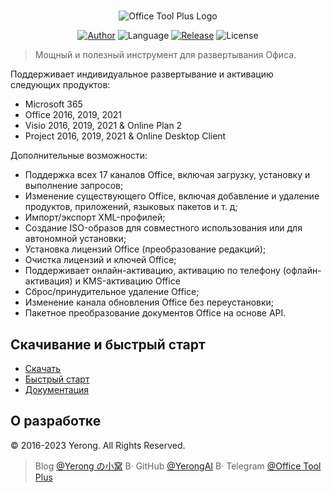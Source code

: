 #

<p align="center">
<img alt="Office Tool Plus Logo" src="https://otp.landian.vip/static/images/logo.webp"/>
</p>

<p align="center">
<a href="https://www.coolhub.top/" target="_blank"><img alt="Author" src="https://img.shields.io/badge/Author-Yerong-blue?style=flat-square"/></a>
<img alt="Language" src="https://img.shields.io/badge/Language-C%23-green?style=flat-square"/>
<a href="https://otp.landian.vip/" target="_blank"><img alt="Release" src="https://img.shields.io/github/v/release/YerongAI/Office-Tool?style=flat-square"/></a>
<img alt="License" src="https://img.shields.io/github/license/YerongAI/Office-Tool?style=flat-square"/>
</p>

> Мощный и полезный инструмент для развертывания Офиса.

Поддерживает индивидуальное развертывание и активацию следующих продуктов:

- Microsoft 365
- Office 2016, 2019, 2021
- Visio 2016, 2019, 2021 & Online Plan 2
- Project 2016, 2019, 2021 & Online Desktop Client

Дополнительные возможности:

- Поддержка всех 17 каналов Office, включая загрузку, установку и выполнение запросов;
- Изменение существующего Office, включая добавление и удаление продуктов, приложений, языковых пакетов и т. д;
- Импорт/экспорт XML-профилей;
- Создание ISO-образов для совместного использования или для автономной установки;
- Установка лицензий Office (преобразование редакций);
- Очистка лицензий и ключей Office;
- Поддерживает онлайн-активацию, активацию по телефону (офлайн-активация) и KMS-активацию Office
- Сброс/принудительное удаление Office;
- Изменение канала обновления Office без переустановки;
- Пакетное преобразование документов Office на основе API.

## Скачивание и быстрый старт

- [Скачать](https://otp.landian.vip/download.html)
- [Быстрый старт](https://github.com/YerongAI/Office-Tool/wiki)
- [Документация](https://otp.landian.vip/help/)

## О разработке

© 2016-2023 Yerong. All Rights Reserved.

> Blog [@Yerong の小窝](https://www.coolhub.top/) В· GitHub [@YerongAI](https://github.com/YerongAI) В· Telegram [@Office Tool Plus](https://t.me/s/otp_channel)
